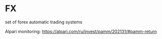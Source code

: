 # FX
set of forex automatic trading systems

Alpari monitoring: https://alpari.com/ru/invest/pamm/202131/#pamm-return
